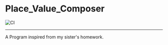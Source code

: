# Place_Value_Composer

![CI](https://github.com/silven-mohan/Place_Value_Decomposer/actions/workflows/.github/workflows/main.yml/badge.svg)

----

A Program inspired from my sister's homework.

